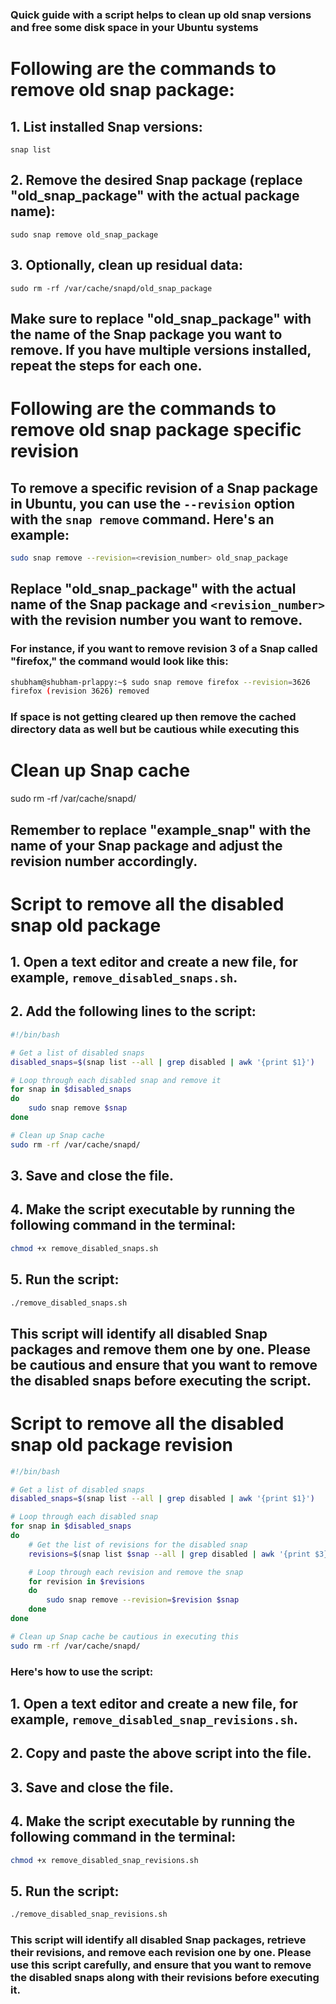 ### Quick guide with a script helps to clean up old snap versions and free some disk space in your Ubuntu systems

# Following are the commands to remove old snap package:

## 1. List installed Snap versions:
   ```
   snap list
   ```

## 2. Remove the desired Snap package (replace "old_snap_package" with the actual package name):
   ```
   sudo snap remove old_snap_package
   ```

## 3. Optionally, clean up residual data:
   ```
   sudo rm -rf /var/cache/snapd/old_snap_package
   ```

## Make sure to replace "old_snap_package" with the name of the Snap package you want to remove. If you have multiple versions installed, repeat the steps for each one.

# Following are the commands to remove old snap package specific revision

## To remove a specific revision of a Snap package in Ubuntu, you can use the `--revision` option with the `snap remove` command. Here's an example:

```bash
sudo snap remove --revision=<revision_number> old_snap_package
```

## Replace "old_snap_package" with the actual name of the Snap package and `<revision_number>` with the revision number you want to remove.

### For instance, if you want to remove revision 3 of a Snap called "firefox," the command would look like this:

```bash
shubham@shubham-prlappy:~$ sudo snap remove firefox --revision=3626
firefox (revision 3626) removed
```
### If space is not getting cleared up then remove the cached directory data as well but be cautious while executing this
# Clean up Snap cache
sudo rm -rf /var/cache/snapd/

## Remember to replace "example_snap" with the name of your Snap package and adjust the revision number accordingly.

# Script to remove all the disabled snap old package

## 1. Open a text editor and create a new file, for example, `remove_disabled_snaps.sh`.

## 2. Add the following lines to the script:

```bash
#!/bin/bash

# Get a list of disabled snaps
disabled_snaps=$(snap list --all | grep disabled | awk '{print $1}')

# Loop through each disabled snap and remove it
for snap in $disabled_snaps
do
    sudo snap remove $snap
done

# Clean up Snap cache
sudo rm -rf /var/cache/snapd/
```

## 3. Save and close the file.

## 4. Make the script executable by running the following command in the terminal:

```bash
chmod +x remove_disabled_snaps.sh
```

## 5. Run the script:

```bash
./remove_disabled_snaps.sh
```

## This script will identify all disabled Snap packages and remove them one by one. Please be cautious and ensure that you want to remove the disabled snaps before executing the script.


# Script to remove all the disabled snap old package revision

```bash
#!/bin/bash

# Get a list of disabled snaps
disabled_snaps=$(snap list --all | grep disabled | awk '{print $1}')

# Loop through each disabled snap
for snap in $disabled_snaps
do
    # Get the list of revisions for the disabled snap
    revisions=$(snap list $snap --all | grep disabled | awk '{print $3}')

    # Loop through each revision and remove the snap
    for revision in $revisions
    do
        sudo snap remove --revision=$revision $snap
    done
done

# Clean up Snap cache be cautious in executing this
sudo rm -rf /var/cache/snapd/
```

### Here's how to use the script:

## 1. Open a text editor and create a new file, for example, `remove_disabled_snap_revisions.sh`.

## 2. Copy and paste the above script into the file.

## 3. Save and close the file.

## 4. Make the script executable by running the following command in the terminal:

```bash
chmod +x remove_disabled_snap_revisions.sh
```

## 5. Run the script:

```bash
./remove_disabled_snap_revisions.sh
```

### This script will identify all disabled Snap packages, retrieve their revisions, and remove each revision one by one. Please use this script carefully, and ensure that you want to remove the disabled snaps along with their revisions before executing it.
